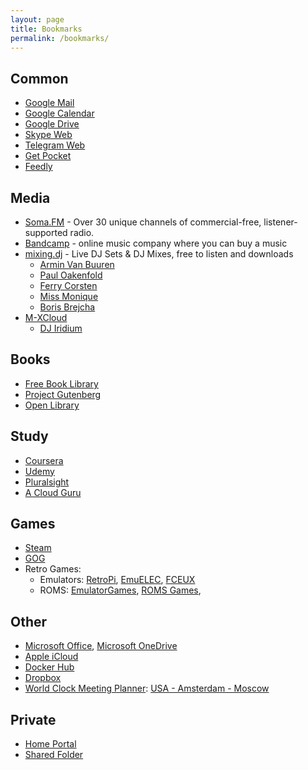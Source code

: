 ```yaml
---
layout: page
title: Bookmarks
permalink: /bookmarks/
---
```


## Common
* [Google Mail](https://mail.google.com/)
* [Google Calendar](https://calendar.google.com/)
* [Google Drive](https://drive.google.com/)
* [Skype Web](https://web.skype.com/)
* [Telegram Web](https://telegram.org/dl/webogram)
* [Get Pocket](https://getpocket.com/)
* [Feedly](https://feedly.com/)

## Media
* [Soma.FM](https://soma.fm) - Over 30 unique channels of commercial-free, listener-supported radio.
* [Bandcamp](https://bandcamp.com/) - online music company where you can buy a music
* [mixing.dj](https://mixing.dj) - Live DJ Sets & DJ Mixes, free to listen and downloads
    - [Armin Van Buuren](https://mixing.dj/livesets/armin-van-buuren/) 
    - [Paul Oakenfold](https://mixing.dj/livesets/paul-oakenfold/)
    - [Ferry Corsten](https://mixing.dj/livesets/ferry-corsten/)
    - [Miss Monique](https://mixing.dj/livesets/miss-monique/)
    - [Boris Brejcha](https://mixing.dj/livesets/boris-brejcha/)
* [M-XCloud](https://www.mixcloud.com)
    - [DJ Iridium](https://www.mixcloud.com/djiridium/)

## Books
* [Free Book Library](https://ebooks.darknetproxy.com/)
* [Project Gutenberg](https://www.gutenberg.org/)
* [Open Library](https://openlibrary.org/)

## Study
* [Coursera](https://www.coursera.org/)
* [Udemy](https://www.udemy.com/)
* [Pluralsight](https://pluralsight.com)
* [A Cloud Guru](https://acloud.guru)

## Games

* [Steam](https://store.steampowered.com/)
* [GOG](https://www.gog.com/)
* Retro Games:
    * Emulators: [RetroPi](https://retropie.org.uk/), [EmuELEC](https://emuelec.discourse.group/), [FCEUX](https://fceux.com/web/home.html)
    * ROMS: [EmulatorGames](https://www.emulatorgames.net/roms/), [ROMS Games](https://www.romsgames.net/roms/), 

## Other
* [Microsoft Office](https://www.office.com/), [Microsoft OneDrive](https://onedrive.live.com/)
* [Apple iCloud](https://icloud.com/)
* [Docker Hub](https://hub.docker.com/)
* [Dropbox](https://dropbox.com/)
* [World Clock Meeting Planner](https://www.timeanddate.com/worldclock/meetingtime.html): [USA - Amsterdam - Moscow](https://www.timeanddate.com/worldclock/meetingtime.html?p1=263&p2=137&p3=16&p4=166)

## Private
* [Home Portal](https://sites.google.com/view/homeportal)
* [Shared Folder](https://drive.google.com/drive/folders/1wdD9ItFM136tv2ZncRitmG7F0ovs36IK)

